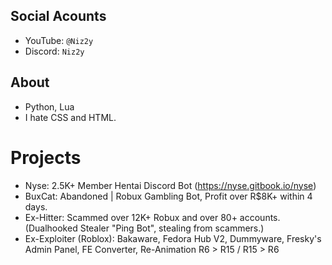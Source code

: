 ## Social Acounts
- YouTube: `@Niz2y`
- Discord: `Niz2y`

## About
- Python, Lua
- I hate CSS and HTML.

# Projects
- Nyse: 2.5K+ Member Hentai Discord Bot (https://nyse.gitbook.io/nyse)
- BuxCat: Abandoned | Robux Gambling Bot, Profit over R$8K+ within 4 days.
- Ex-Hitter: Scammed over 12K+ Robux and over 80+ accounts. (Dualhooked Stealer "Ping Bot", stealing from scammers.)
- Ex-Exploiter (Roblox): Bakaware, Fedora Hub V2, Dummyware, Fresky's Admin Panel, FE Converter, Re-Animation R6 > R15 / R15 > R6
